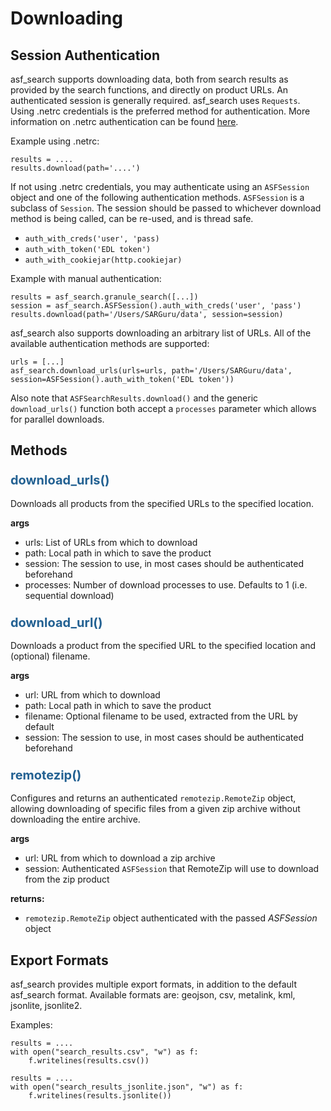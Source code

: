 # Downloading

## Session Authentication

asf_search supports downloading data, both from search results as provided by the search functions, and directly on product URLs. An authenticated session is generally required. asf_search uses ```Requests```. Using .netrc credentials is the preferred method for authentication. More information on .netrc authentication can be found [here](https://requests.readthedocs.io/en/latest/user/authentication/#netrc-authentication).

Example using .netrc:

	results = ....
	results.download(path='....')

If not using .netrc credentials, you may authenticate using an ```ASFSession``` object and one of the following authentication methods. ```ASFSession``` is a subclass of ```Session```. The session should be passed to whichever download method is being called, can be re-used, and is thread safe. 

- ```auth_with_creds('user', 'pass)```
- ```auth_with_token('EDL token')```
- ```auth_with_cookiejar(http.cookiejar)```

Example with manual authentication:

	results = asf_search.granule_search([...])
	session = asf_search.ASFSession().auth_with_creds('user', 'pass')
	results.download(path='/Users/SARGuru/data', session=session)

asf_search also supports downloading an arbitrary list of URLs. All of the available authentication methods are supported:

	urls = [...]
	asf_search.download_urls(urls=urls, path='/Users/SARGuru/data', session=ASFSession().auth_with_token('EDL token'))

Also note that ```ASFSearchResults.download()``` and the generic ```download_urls()``` function both accept a ```processes``` parameter which allows for parallel downloads.

## Methods
### <span style="color: #236192; font-size: 20px;">download_urls()</span>

Downloads all products from the specified URLs to the specified location.

**args**

- urls: List of URLs from which to download
- path: Local path in which to save the product
- session: The session to use, in most cases should be authenticated beforehand
- processes: Number of download processes to use. Defaults to 1 (i.e. sequential download)

### <span style="color: #236192; font-size: 20px;">download_url()</span>

Downloads a product from the specified URL to the specified location and (optional) filename.

**args**

- url: URL from which to download
- path: Local path in which to save the product
- filename: Optional filename to be used, extracted from the URL by default
- session: The session to use, in most cases should be authenticated beforehand

### <span style="color: #236192; font-size: 20px;">remotezip()</span>

Configures and returns an authenticated ```remotezip.RemoteZip``` object, allowing downloading of
specific files from a given zip archive without downloading the entire archive.

**args**

- url: URL from which to download a zip archive
- session: Authenticated ```ASFSession``` that RemoteZip will use to download from the zip product

**returns:**

- `remotezip.RemoteZip` object authenticated with the passed _ASFSession_ object

## Export Formats
asf_search provides multiple export formats, in addition to the default asf_search format. Available formats are: geojson, csv, metalink, kml, jsonlite, jsonlite2.

Examples:

	results = ....
	with open("search_results.csv", "w") as f:
		f.writelines(results.csv())

	results = ....
	with open("search_results_jsonlite.json", "w") as f:
		f.writelines(results.jsonlite())

